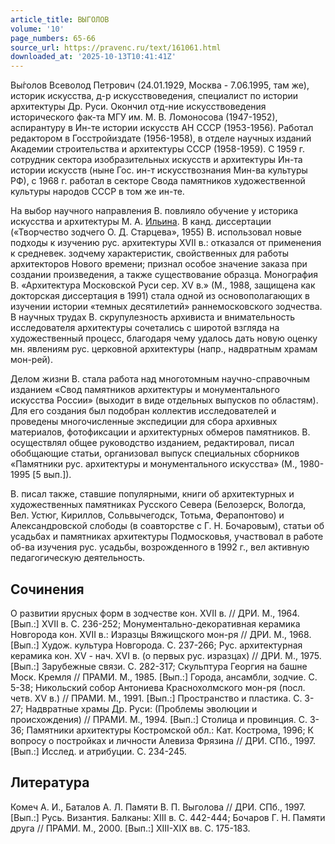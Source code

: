 ```yaml
---
article_title: ВЫГОЛОВ
volume: '10'
page_numbers: 65-66
source_url: https://pravenc.ru/text/161061.html
downloaded_at: '2025-10-13T10:41:41Z'
---
```


Вы́голов Всеволод Петрович (24.01.1929, Москва - 7.06.1995, там же), историк искусства, д-р искусствоведения, специалист по истории архитектуры Др. Руси. Окончил отд-ние искусствоведения исторического фак-та МГУ им. М. В. Ломоносова (1947-1952), аспирантуру в Ин-те истории искусств АН СССР (1953-1956). Работал редактором в Госстройиздате (1956-1958), в отделе научных изданий Академии строительства и архитектуры СССР (1958-1959). С 1959 г. сотрудник сектора изобразительных искусств и архитектуры Ин-та истории искусств (ныне Гос. ин-т искусствознания Мин-ва культуры РФ), с 1968 г. работал в секторе Свода памятников художественной культуры народов СССР в том же ин-те.

На выбор научного направления В. повлияло обучение у историка искусства и архитектуры М. А. [Ильина](https://pravenc.ru/text/Ильина.html). В канд. диссертации («Творчество зодчего О. Д. Старцева», 1955) В. использовал новые подходы к изучению рус. архитектуры XVII в.: отказался от применения к средневек. зодчему характеристик, свойственных для работы архитекторов Нового времени; признал особое значение заказа при создании произведения, а также существование образца. Монография В. «Архитектура Московской Руси сер. XV в.» (М., 1988, защищена как докторская диссертация в 1991) стала одной из основополагающих в изучении истории «темных десятилетий» раннемосковского зодчества. В научных трудах В. скрупулезность архивиста и внимательность исследователя архитектуры сочетались с широтой взгляда на художественный процесс, благодаря чему удалось дать новую оценку мн. явлениям рус. церковной архитектуры (напр., надвратным храмам мон-рей).

Делом жизни В. стала работа над многотомным научно-справочным изданием «Свод памятников архитектуры и монументального искусства России» (выходит в виде отдельных выпусков по областям). Для его создания был подобран коллектив исследователей и проведены многочисленные экспедиции для сбора архивных материалов, фотофиксации и архитектурных обмеров памятников. В. осуществлял общее руководство изданием, редактировал, писал обобщающие статьи, организовал выпуск специальных сборников «Памятники рус. архитектуры и монументального искусства» (М., 1980-1995 [5 вып.]).

В. писал также, ставшие популярными, книги об архитектурных и художественных памятниках Русского Севера (Белозерск, Вологда, Вел. Устюг, Кириллов, Сольвычегодск, Тотьма, Ферапонтово) и Александровской слободы (в соавторстве с Г. Н. Бочаровым), статьи об усадьбах и памятниках архитектуры Подмосковья, участвовал в работе об-ва изучения рус. усадьбы, возрожденного в 1992 г., вел активную педагогическую деятельность.

## Сочинения

О развитии ярусных форм в зодчестве кон. XVII в. // ДРИ. М., 1964. [Вып.:] XVII в. С. 236-252; Монументально-декоративная керамика Новгорода кон. XVII в.: Изразцы Вяжищского мон-ря // ДРИ. М., 1968. [Вып.:] Худож. культура Новгорода. С. 237-266; Рус. архитектурная керамика кон. XV - нач. XVI в. (о первых рус. изразцах) // ДРИ. М., 1975. [Вып.:] Зарубежные связи. С. 282-317; Скульптура Георгия на башне Моск. Кремля // ПРАМИ. М., 1985. [Вып.:] Города, ансамбли, зодчие. С. 5-38; Никольский собор Антониева Краснохолмского мон-ря (посл. четв. XV в.) // ПРАМИ. М., 1991. [Вып.:] Пространство и пластика. С. 3-27; Надвратные храмы Др. Руси: (Проблемы эволюции и происхождения) // ПРАМИ. М., 1994. [Вып.:] Столица и провинция. С. 3-36; Памятники архитектуры Костромской обл.: Кат. Кострома, 1996; К вопросу о постройках и личности Алевиза Фрязина // ДРИ. СПб., 1997. [Вып.:] Исслед. и атрибуции. С. 234-245.

## Литература

Комеч А. И., Баталов А. Л. Памяти В. П. Выголова // ДРИ. СПб., 1997. [Вып.:] Русь. Византия. Балканы: XIII в. С. 442-444; Бочаров Г. Н. Памяти друга // ПРАМИ. М., 2000. [Вып.:] XIII-XIX вв. С. 175-183.
